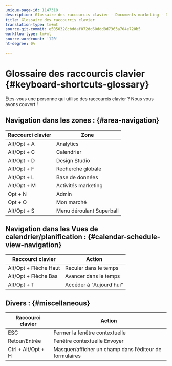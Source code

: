 ```yaml
---
unique-page-id: 1147318
description: Glossaire des raccourcis clavier - Documents marketing - Documentation du produit
title: Glossaire des raccourcis clavier
translation-type: tm+mt
source-git-commit: e5050328cbddaf072dd60ddd8d7363a704e720b5
workflow-type: tm+mt
source-wordcount: '120'
ht-degree: 0%

---
```



# Glossaire des raccourcis clavier {#keyboard-shortcuts-glossary}

Êtes-vous une personne qui utilise des raccourcis clavier ? Nous vous avons couvert !

## Navigation dans les zones : {#area-navigation}

| Raccourci clavier | Zone |
|---|---|
| Alt/Opt + A | Analytics |
| Alt/Opt + C | Calendrier |
| Alt/Opt + D | Design Studio |
| Alt/Opt + F | Recherche globale |
| Alt/Opt + L | Base de données |
| Alt/Opt + M | Activités marketing |
| Opt + N | Admin |
| Opt + O | Mon marché |
| Alt/Opt + S | Menu déroulant Superball |

## Navigation dans les Vues de calendrier/planification :  {#calendar-schedule-view-navigation}

| Raccourci clavier | Action |
|---|---|
| Alt/Opt + Flèche Haut | Reculer dans le temps |
| Alt/Opt + Flèche Bas | Avancer dans le temps |
| Alt/Opt + T | Accéder à &quot;Aujourd&#39;hui&quot; |

## Divers : {#miscellaneous}

| Raccourci clavier | Action |
|---|---|
| ESC | Fermer la fenêtre contextuelle |
| Retour/Entrée | Fenêtre contextuelle Envoyer |
| Ctrl + Alt/Opt + H | Masquer/afficher un champ dans l’éditeur de formulaires |
